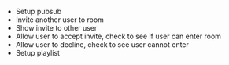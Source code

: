 - Setup pubsub
- Invite another user to room
- Show invite to other user
- Allow user to accept invite, check to see if user can enter room
- Allow user to decline, check to see user cannot enter
- Setup playlist

